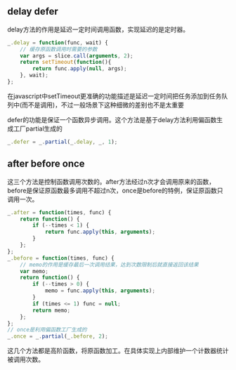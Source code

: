 ## delay defer

delay方法的作用是延迟一定时间调用函数，实现延迟的是定时器。

```javascript
_.delay = function(func, wait) {
    // 缓存原函数调用时需要的参数
    var args = slice.call(arguments, 2);
    return setTimeout(function(){
        return func.apply(null, args);
    }, wait);
};
```

在javascript中setTimeout更准确的功能描述是延迟一定时间把任务添加到任务队列中(而不是调用)，不过一般场景下这种细微的差别也不是太重要

defer的功能是保证一个函数异步调用。这个方法是基于delay方法利用偏函数生成工厂partial生成的

```javascript
_.defer = _.partial(_.delay, _, 1);
```

## after before once

这三个方法是控制函数调用次数的。after方法经过n次才会调用原来的函数，before是保证原函数最多调用不超过n次，once是before的特例，保证原函数只调用一次。

```javascript
_.after = function(times, func) {
    return function() {
        if (--times < 1) {
            return func.apply(this, arguments);
        }
    };
};
_.before = function(times, func) {
    // memo的作用是缓存最后一次调用结果，达到次数限制后就直接返回该结果
    var memo;
    return function() {
        if (--times > 0) {
            memo = func.apply(this, arguments);
        }
        if (times <= 1) func = null;
        return memo;
    };
};
// once是利用偏函数工厂生成的
_.once = _.partial(_.before, 2);
```

这几个方法都是高阶函数，将原函数加工。在具体实现上内部维护一个计数器统计被调用次数。

